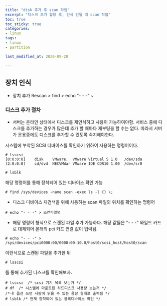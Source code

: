 ```yaml
---
title: "disk 추가 후 scan 작업"
excerpt: "디스크 추가 할당 후, 인식 안될 때 scan 작업"
toc: true
toc_sticky: true
categories:
- linux
tags:
- linux
- partition

last_modified_at: 2020-09-20

---
```

## 장치 인식
* 장치 추가
Rescan > find > echo "- - -" ~

### 디스크 추가 절차
* 서버는 온라인 상태에서 디스크를 재인식하고 사용이 가능하여야함. 서비스 중에 디스크를 추가하는 경우가 많은데 추가 할 때마다 재부팅을 할 수는 없다. 따라서 서버가 운용중에도 디스크를 추가할 수 있도록 숙지해야한다.

시스템에 부착된 SCSI 디바이스를 확인하기 위하여 사용하는 명령어이다.
```console
# lsscsi
[0:0:0:0]    disk    VMware,  VMware Virtual S 1.0   /dev/sda 
[2:0:0:0]    cd/dvd  NECVMWar VMware IDE CDR10 1.00  /dev/sr0
```

```console
# lsblk
```
해당 명령어를 통해 장착되어 있는 디바이스 확인 가능

```console
# find /sys/devices -name scan -exec ls -l {} \;
```
* 디스크 디바이스 재검색을 위해 사용하는 scan 파일의 위치를 확인하는 명령어

```console
# echo "- - -" > 스캔파일명
```
* 해당 명령어 형식으로 스캔된 파일 추가 가능하다.
해당 값들은 "- - -" 와일드 카드로 대체되어 본래의 pci 카드 연결 값이 입력됨.

```console
# echo "- - -" > /sys/devices/pci0000:00/0000:00:10.0/host0/scsi_host/host0/scan
```
이런식으로 스캔된 파일을 추가한 뒤
```console
# lsscsi
```
를 통해 추가된 디스크를 확인해보자.

```console
# lsscsi  /* scsi 기기 목록 보는거 */
# df  /* 시스템에 마운트된 하드디스크 사용량 보는거 */
/*-h 옵션 쓰면 사람이 읽을 수 있는 용량 형태로 출력됨 */
# lsblk /* 현재 장착되어 있는 블록디바이스 확인 */
```
